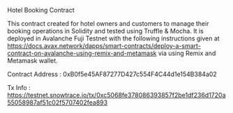 Hotel Booking Contract

This contract created for hotel owners and customers to manage their booking operations in Solidity and tested using Truffle & Mocha. It is deployed in Avalanche Fuji Testnet with the following instructions given at https://docs.avax.network/dapps/smart-contracts/deploy-a-smart-contract-on-avalanche-using-remix-and-metamask via using Remix and Metamask wallet.

Contract Address : 0xB0f5e45AF87277D427c554F4C44d1e154B384a02

Tx Info : https://testnet.snowtrace.io/tx/0xc5068fe378086393857f2be1df236d1720a55058987af51c02f5707402fea893
